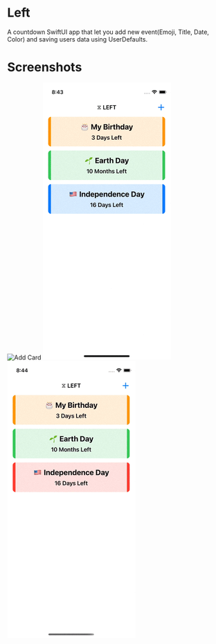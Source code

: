 # Left
A countdown SwiftUI app that let you add new event(Emoji, Title, Date, Color) and saving users data using UserDefaults.

# Screenshots
![Add Card](/Screenshots/AddCard.gif)
![Edit Card](/Screenshots/CardDetails.gif)
![Delete Card](/Screenshots/DeleteCard.gif)

